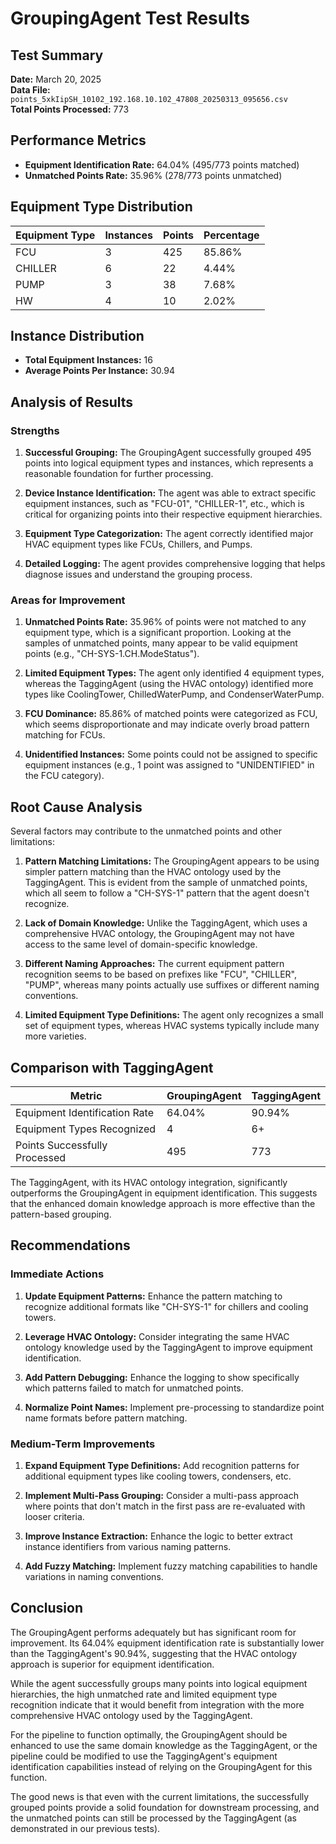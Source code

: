 # GroupingAgent Test Results

## Test Summary

**Date:** March 20, 2025  
**Data File:** `points_5xkIipSH_10102_192.168.10.102_47808_20250313_095656.csv`  
**Total Points Processed:** 773

## Performance Metrics

- **Equipment Identification Rate:** 64.04% (495/773 points matched)
- **Unmatched Points Rate:** 35.96% (278/773 points unmatched)

## Equipment Type Distribution

| Equipment Type | Instances | Points | Percentage |
|---------------|-----------|--------|------------|
| FCU | 3 | 425 | 85.86% |
| CHILLER | 6 | 22 | 4.44% |
| PUMP | 3 | 38 | 7.68% |
| HW | 4 | 10 | 2.02% |

## Instance Distribution

- **Total Equipment Instances:** 16
- **Average Points Per Instance:** 30.94

## Analysis of Results

### Strengths

1. **Successful Grouping:** The GroupingAgent successfully grouped 495 points into logical equipment types and instances, which represents a reasonable foundation for further processing.

2. **Device Instance Identification:** The agent was able to extract specific equipment instances, such as "FCU-01", "CHILLER-1", etc., which is critical for organizing points into their respective equipment hierarchies.

3. **Equipment Type Categorization:** The agent correctly identified major HVAC equipment types like FCUs, Chillers, and Pumps.

4. **Detailed Logging:** The agent provides comprehensive logging that helps diagnose issues and understand the grouping process.

### Areas for Improvement

1. **Unmatched Points Rate:** 35.96% of points were not matched to any equipment type, which is a significant proportion. Looking at the samples of unmatched points, many appear to be valid equipment points (e.g., "CH-SYS-1.CH.ModeStatus").

2. **Limited Equipment Types:** The agent only identified 4 equipment types, whereas the TaggingAgent (using the HVAC ontology) identified more types like CoolingTower, ChilledWaterPump, and CondenserWaterPump.

3. **FCU Dominance:** 85.86% of matched points were categorized as FCU, which seems disproportionate and may indicate overly broad pattern matching for FCUs.

4. **Unidentified Instances:** Some points could not be assigned to specific equipment instances (e.g., 1 point was assigned to "UNIDENTIFIED" in the FCU category).

## Root Cause Analysis

Several factors may contribute to the unmatched points and other limitations:

1. **Pattern Matching Limitations:** The GroupingAgent appears to be using simpler pattern matching than the HVAC ontology used by the TaggingAgent. This is evident from the sample of unmatched points, which all seem to follow a "CH-SYS-1" pattern that the agent doesn't recognize.

2. **Lack of Domain Knowledge:** Unlike the TaggingAgent, which uses a comprehensive HVAC ontology, the GroupingAgent may not have access to the same level of domain-specific knowledge.

3. **Different Naming Approaches:** The current equipment pattern recognition seems to be based on prefixes like "FCU", "CHILLER", "PUMP", whereas many points actually use suffixes or different naming conventions.

4. **Limited Equipment Type Definitions:** The agent only recognizes a small set of equipment types, whereas HVAC systems typically include many more varieties.

## Comparison with TaggingAgent

| Metric | GroupingAgent | TaggingAgent |
|--------|--------------|--------------|
| Equipment Identification Rate | 64.04% | 90.94% |
| Equipment Types Recognized | 4 | 6+ |
| Points Successfully Processed | 495 | 773 |

The TaggingAgent, with its HVAC ontology integration, significantly outperforms the GroupingAgent in equipment identification. This suggests that the enhanced domain knowledge approach is more effective than the pattern-based grouping.

## Recommendations

### Immediate Actions

1. **Update Equipment Patterns:** Enhance the pattern matching to recognize additional formats like "CH-SYS-1" for chillers and cooling towers.

2. **Leverage HVAC Ontology:** Consider integrating the same HVAC ontology knowledge used by the TaggingAgent to improve equipment identification.

3. **Add Pattern Debugging:** Enhance the logging to show specifically which patterns failed to match for unmatched points.

4. **Normalize Point Names:** Implement pre-processing to standardize point name formats before pattern matching.

### Medium-Term Improvements

1. **Expand Equipment Type Definitions:** Add recognition patterns for additional equipment types like cooling towers, condensers, etc.

2. **Implement Multi-Pass Grouping:** Consider a multi-pass approach where points that don't match in the first pass are re-evaluated with looser criteria.

3. **Improve Instance Extraction:** Enhance the logic to better extract instance identifiers from various naming patterns.

4. **Add Fuzzy Matching:** Implement fuzzy matching capabilities to handle variations in naming conventions.

## Conclusion

The GroupingAgent performs adequately but has significant room for improvement. Its 64.04% equipment identification rate is substantially lower than the TaggingAgent's 90.94%, suggesting that the HVAC ontology approach is superior for equipment identification.

While the agent successfully groups many points into logical equipment hierarchies, the high unmatched rate and limited equipment type recognition indicate that it would benefit from integration with the more comprehensive HVAC ontology used by the TaggingAgent.

For the pipeline to function optimally, the GroupingAgent should be enhanced to use the same domain knowledge as the TaggingAgent, or the pipeline could be modified to use the TaggingAgent's equipment identification capabilities instead of relying on the GroupingAgent for this function.

The good news is that even with the current limitations, the successfully grouped points provide a solid foundation for downstream processing, and the unmatched points can still be processed by the TaggingAgent (as demonstrated in our previous tests).